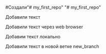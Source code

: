 #Создали"# my_first_repo" 
"# my_first_repo" 

Добавили текст

Добавили текст через web browser


Добавим текст локально

Добавили текст в новой ветке new_branch